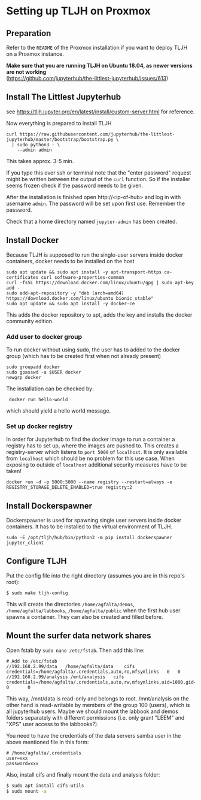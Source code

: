# Setting up TLJH on Proxmox

## Preparation

Refer to the ````README```` of the Proxmox installation if you want to deploy TLJH on a Proxmox instance.  

**Make sure that you are running TLJH on Ubuntu 18.04, as newer versions are not working**  
(https://github.com/jupyterhub/the-littlest-jupyterhub/issues/613)

## Install The Littlest Jupyterhub
see https://tljh.jupyter.org/en/latest/install/custom-server.html for reference.

Now everything is prepared to install TLJH

````
curl https://raw.githubusercontent.com/jupyterhub/the-littlest-jupyterhub/master/bootstrap/bootstrap.py \
  | sudo python3 - \
    --admin admin
````
This takes approx. 3-5 min.  

If you type this over ssh or terminal note that the "enter password" request might be written between the output of the ````curl```` function. So if the installer seems frozen check if the password needs to be given.

After the installation is finished open http://\<ip-of-hub\> and log in with username ````admin````. The password will be set upon first use. Remember the password.

Check that a home directory named ````jupyter-admin```` has been created.

## Install Docker
Because TLJH is supposed to run the single-user servers inside docker containers, docker needs to be installed on the host
````
sudo apt update && sudo apt install -y apt-transport-https ca-certificates curl software-properties-common
curl -fsSL https://download.docker.com/linux/ubuntu/gpg | sudo apt-key add -
sudo add-apt-repository -y "deb [arch=amd64] https://download.docker.com/linux/ubuntu bionic stable"
sudo apt update && sudo apt install -y docker-ce
````
This adds the docker repository to apt, adds the key and installs the docker community edition.

### Add user to docker group
To run docker without using sudo, the user has to added to the docker group (which has to be created first when not already present)
````
sudo groupadd docker
sudo gpasswd -a $USER docker
newgrp docker
````
The installation can be checked by:
````
 docker run hello-world
````
which should yield a hello world message.

### Set up docker registry
In order for Jupyterhub to find the docker image to run a container a registry has to set up, where the images are pushed to. This creates a registry-server which listens to ````port 5000```` of ````localhost````. It is only available from ````localhost```` which should be no problem for this use case. When exposing to outside of ````localhost```` additional security measures have to be taken!
````
docker run -d -p 5000:5000 --name registry --restart=always -e REGISTRY_STORAGE_DELETE_ENABLED=true registry:2
````

## Install Dockerspawner
Dockerspawner is used for spawning single user servers inside docker containers. It has to be installed to the virtual environment of TLJH.

````
sudo -E /opt/tljh/hub/bin/python3 -m pip install dockerspawner jupyter_client
````

## Configure TLJH

Put the config file into the right directory (assumes you are in this repo's root):

```
$ sudo make tljh-config
```

This will create the directories `/home/agfalta/demos`, `/home/agfalta/labbooks`, `/home/agfalta/public` when the first hub user spawns a container. They can also be created and filled before.

## Mount the surfer data network shares

Open fstab by `sudo nano /etc/fstab`. Then add this line:

```
# Add to /etc/fstab
//192.168.2.99/data   /home/agfalta/data    cifs    credentials=/home/agfalta/.credentials,auto,ro,mfsymlinks   0   0
//192.168.2.99/analysis /mnt/analysis   cifs    credentials=/home/agfalta/.credentials,auto,rw,mfsymlinks,uid=1000,gid=100,file_mode=0664,dir_mode=0775 0       0
```

This way, /mnt/data is read-only and belongs to root. /mnt/analysis on the other hand is read-writable by members of the group 100 (users), which is all jupyterhub users. Maybe we should mount the labbook and demos folders separately with different permissions (i.e. only grant "LEEM" and "XPS" user access to the labbooks?).

You need to have the credentials of the data servers samba user in the above mentioned file in this form:
```
# /home/agfalta/.credentials
user=xxx
password=xxx
```

Also, install cifs and finally mount the data and analysis folder:

```sh
$ sudo apt install cifs-utils
$ sudo mount -a
```
